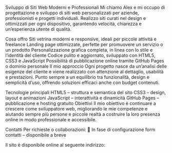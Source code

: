 Sviluppo di Siti Web Moderni e Professionali
Mi chiamo Alex e mi occupo di progettazione e sviluppo di siti web personalizzati per aziende, professionisti e progetti individuali.
Realizzo siti curati nel design e ottimizzati per ogni dispositivo, garantendo velocità, chiarezza e un’esperienza utente di qualità.

Cosa offro
Siti vetrina moderni e responsive, ideali per piccole attività e freelance
Landing page ottimizzate, perfette per promuovere un servizio o un prodotto
Personalizzazione grafica completa, in linea con lo stile e l’identità del cliente
Codice pulito e aggiornato, sviluppato con HTML5, CSS3 e JavaScript
Possibilità di pubblicazione online tramite GitHub Pages o dominio personale
Il mio approccio
Ogni progetto nasce da un’analisi delle esigenze del cliente e viene realizzato con attenzione al dettaglio, usabilità e prestazioni.
Punto sempre a un equilibrio tra funzionalità, design e semplicità d’uso, offrendo soluzioni efficaci anche con budget contenuti.

Tecnologie principali
HTML5 – struttura e semantica del sito
CSS3 – design, layout e animazioni
JavaScript – interattività e dinamicità
GitHub Pages – pubblicazione e hosting gratuito
Obiettivi
Il mio obiettivo è continuare a crescere come sviluppatore web, migliorando le mie competenze e aiutando sempre più persone e piccole realtà a costruire la loro presenza online in modo professionale e accessibile.

Contatti
Per richieste o collaborazioni:
📧 In fase di configurazione form contatti – disponibile a breve

Il sito è disponibile online al seguente indirizzo: 
